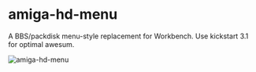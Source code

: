 # amiga-hd-menu
A BBS/packdisk menu-style replacement for Workbench. Use kickstart 3.1 for optimal awesum.

![amiga-hd-menu](https://github.com/cliffordcarnmo/amiga-hd-menu/blob/master/screenshot.jpg)
